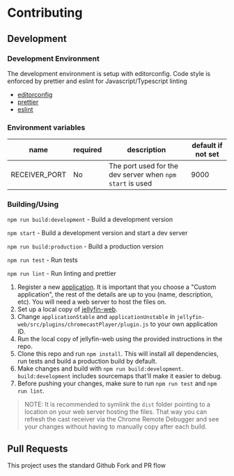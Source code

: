 # Contributing

## Development

### Development Environment

The development environment is setup with editorconfig. Code style is enforced by prettier and eslint for Javascript/Typescript linting

-   [editorconfig](https://editorconfig.org/)
-   [prettier](https://prettier.io/)
-   [eslint](https://eslint.org/)

### Environment variables

| name          | required | description                                               | default if not set |
| ------------- | -------- | --------------------------------------------------------- | ------------------ |
| RECEIVER_PORT | No       | The port used for the dev server when `npm start` is used | 9000               |

### Building/Using

`npm run build:development` - Build a development version

`npm start` - Build a development version and start a dev server

`npm run build:production` - Build a production version

`npm run test` - Run tests

`npm run lint` - Run linting and prettier

1. Register a new [application](https://developers.google.com/cast/docs/registration). It is important that you choose a "Custom application", the rest of the details are up to you (name, description, etc). You will need a web server to host the files on.
2. Set up a local copy of [jellyfin-web](https://github.com/jellyfin/jellyfin-web).
3. Change `applicationStable` and `applicationUnstable` in `jellyfin-web/src/plugins/chromecastPlayer/plugin.js` to your own application ID.
4. Run the local copy of jellyfin-web using the provided instructions in the repo.
5. Clone this repo and run `npm install`. This will install all dependencies, run tests and build a production build by default.
6. Make changes and build with `npm run build:development`. `build:development` includes sourcemaps that'll make it easier to debug.
7. Before pushing your changes, make sure to run `npm run test` and `npm run lint`.

> NOTE: It is recommended to symlink the `dist` folder pointing to a location on your web server hosting the files. That way you can refresh the cast receiver via the Chrome Remote Debugger and see your changes without having to manually copy after each build.

## Pull Requests

This project uses the standard Github Fork and PR flow
